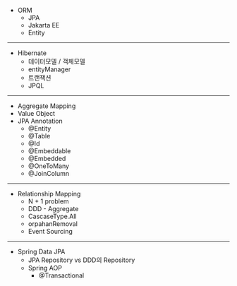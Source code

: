 - ORM
	- JPA
	- Jakarta EE
	- Entity
---
- Hibernate
	- 데이터모델 / 객체모델
	- entityManager
	- 트랜잭션
	- JPQL
---
- Aggregate Mapping
- Value Object
- JPA Annotation
	- @Entity
	- @Table
	- @Id
	- @Embeddable
	- @Embedded
	- @OneToMany
	- @JoinColumn
---
- Relationship Mapping
	- N + 1 problem
	- DDD - Aggregate
	- CascaseType.All
	- orpahanRemoval
	- Event Sourcing
---
- Spring Data JPA
	- JPA Repository vs DDD의 Repository
	- Spring AOP
		- @Transactional
